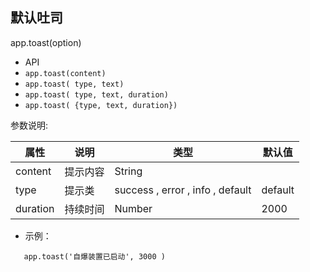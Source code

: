 ##  默认吐司  
app.toast(option)


*  API
  * ` app.toast(content) `
  * ` app.toast( type, text) `
  * ` app.toast( type, text, duration) `
  * ` app.toast( {type, text, duration}) `

参数说明:

| 属性 | 说明 | 类型 | 默认值 |
| --- | --- | --- | --- |
| content | 提示内容 | String | |
| type | 提示类 |  success  ,  error  ,  info  ,  default  | default |
| duration | 持续时间 | Number | 2000 |

* 示例：
```
   app.toast('自爆装置已启动', 3000 )
   
``````